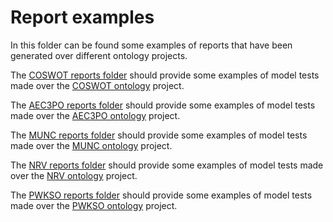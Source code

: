 # Report examples

In this folder can be found some examples of reports that have been generated over different ontology projects.

The [COSWOT reports folder](./coswot/) should provide some examples of model tests made over the [COSWOT ontology](https://gitlab.com/coswot/coswot-acimov) project.

The [AEC3PO reports folder](./aec3po/) should provide some examples of model tests made over the [AEC3PO ontology](https://github.com/Accord-Project/aec3po) project.

The [MUNC reports folder](./munc/) should provide some examples of model tests made over the [MUNC ontology](https://ns.inria.fr/munc) project.

The [NRV reports folder](./nrv/) should provide some examples of model tests made over the [NRV ontology](https://ns.inria.fr/nrv) project.

The [PWKSO reports folder](./pwkso/) should provide some examples of model tests made over the [PWKSO ontology](https://ns.inria.fr/pwkso) project.